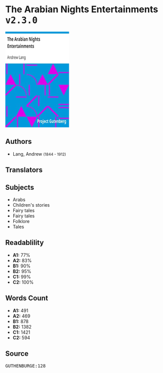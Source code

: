# The Arabian Nights Entertainments <kbd>v2.3.0</kbd>

![](./cover.medium.jpg "")

## Authors


 - Lang, Andrew <small>(1844 - 1912)</small>

## Translators



## Subjects


 - Arabs
 - Children's stories
 - Fairy tales
 - Fairy tales
 - Folklore
 - Tales

## Readablility


 - **A1:** 77%
 - **A2:** 83%
 - **B1:** 90%
 - **B2:** 95%
 - **C1:** 99%
 - **C2:** 100%

## Words Count


 - **A1:** 491
 - **A2:** 469
 - **B1:** 878
 - **B2:** 1382
 - **C1:** 1421
 - **C2:** 594

## Source


<kbd>GUTHENBURGE:128</kbd>
